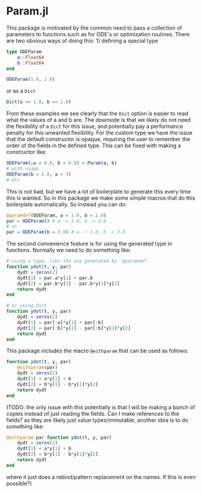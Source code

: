 # Param.jl

This package is motivated by the common need to pass a collection of parameters to functions
such as for ODE's or optimization routines. There are two obvious ways of doing this: 1)
defining a special type

```jl
type ODEParam
    a::Float64
    b::Float64
end

ODEParam(1.0, 2.0)
```

or as a `Dict`

```jl
Dict(a => 1.0, b => 2.0)
```

From these examples we see clearly that the `Dict` option is easier to read what the
values of a and b are. The downside is that we likely do not need the flexibility of
a `Dict` for this issue, and potentially pay a performance penalty for this unwanted
flexibility. For the custom type we have the issue that the default constructor is
opaque, requiring the user to remember the order of the fields in the defined type. This
can be fixed with making a constructor like:

```jl
ODEParam(;a = 0.0, b = 0.0) = Param(a, b)
# with usage
ODEParam(b = 2.0, a = 3)
# etc
```

This is not bad, but we have a lot of boilerplate to generate this every time this is
wanted. So in this package we make some simple macros that do this boilerplate
automatically. So instead you can do:

```jl
@paramdef(ODEParam, a = 1.0, b = 2.0)
par = ODEParam() # a -> 1.0, b -> 2.0
# or
par = ODEParam(b = 3.0) # a -> 1.0, b -> 3.0
```

The second convenience feature is for using the generated type in functions. Normally
we need to do something like:

```jl
# using a type, like the one generated by `@paramdef`
function ydot(t, y, par)
    dydt = zeros(2)
    dydt[1] = par.a*y[1] + par.b
    dydt[2] = par.b*y[1] - par.b*y[1]*y[2]
    return dydt
end

# or using Dict
function ydot(t, y, par)
    dydt = zeros(2)
    dydt[1] = par[:a]*y[1] + par[:b]
    dydt[2] = par[:b]*y[1] - par[:b]*y[1]*y[2]
    return dydt
end

```  

This package includes the macro `@withparam` that can be used as follows:

```jl
function ydot(t, y, par)
    @withparam(par)
    dydt = zeros(2)
    dydt[1] = a*y[1] + b
    dydt[2] = b*y[1] - b*y[1]*y[2]
    return dydt
end
```

(TODO: the only issue with this potentially is that I will be making a bunch of copies
instead of just reading the fields. Can I make references to the fields? as they are
likely just value types/immutable, another idea is to do something like:

```jl
@withparam par function ydot(t, y, par)
    dydt = zeros(2)
    dydt[1] = a*y[1] + b
    dydt[2] = b*y[1] - b*y[1]*y[2]
    return dydt
end
```

where it just does a rebind/pattern replacement on the names. If this is even possible?)
